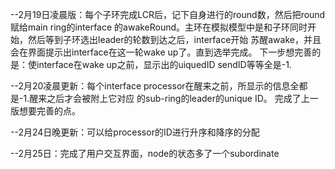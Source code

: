 --2月19日凌晨版：每个子环完成LCR后，记下自身进行的round数，然后把round赋给main ring的interface
的awakeRound。主环在模拟模型中是和子环同时开始，然后等到子环选出leader的轮数到达之后，interface开始
苏醒awake，并且会在界面提示出interface在这一轮wake up了。直到选举完成。
下一步想完善的是：使interface在wake up之前，显示出的uiquedID sendID等等全是-1.

--2月20凌晨更新：每个interface processor在醒来之前，所显示的信息全都是-1.醒来之后才会被附上它对应
的sub-ring的leader的unique ID。 完成了上一版想要完善的点。

--2月24日晚更新：可以给processor的ID进行升序和降序的分配

--2月25日：完成了用户交互界面，node的状态多了一个subordinate